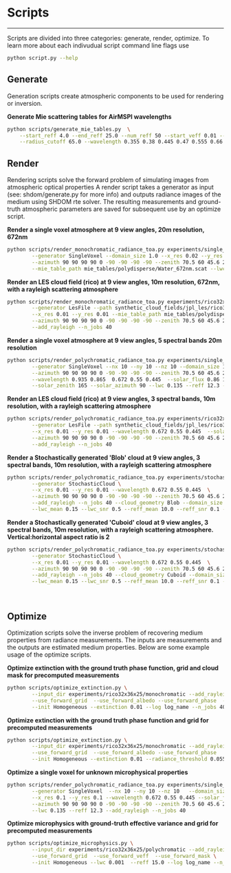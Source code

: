 # Scripts
--- 
Scripts are divided into three categories: generate, render, optimize.
To learn more about each indivudual script command line flags use
```sh
python script.py --help
```

## Generate
Generation scripts create atmospheric components to be used for rendering or inversion.

**Generate Mie scattering tables for AirMSPI wavelengths**
```sh
python scripts/generate_mie_tables.py  \
    --start_reff 4.0 --end_reff 25.0 --num_reff 50 --start_veff 0.01 --end_veff 0.2 --num veff 50 \
    --radius_cutoff 65.0 --wavelength 0.355 0.38 0.445 0.47 0.555 0.66 0.865 0.935
```


## Render
Rendering scripts solve the forward problem of simulating images from atmospheric optical properties
A render script takes a generator as input (see: shdom/generate.py for more info) and outputs radiance images of the medium using SHDOM rte solver. The resulting measurements and ground-truth atmospheric parameters are saved for subsequent use by an optimize script.

**Render a single voxel atmosphere at 9 view angles, 20m resolution, 672nm**
```sh
python scripts/render_monochromatic_radiance_toa.py experiments/single_voxel/monochromatic \
        --generator SingleVoxel --domain_size 1.0 --x_res 0.02 --y_res 0.02 --nx 10 --ny 10 --nz 10  \
        --azimuth 90 90 90 90 0 -90 -90 -90 -90 --zenith 70.5 60 45.6 26.1 0.0 26.1 45.6 60 70.5 \
        --mie_table_path mie_tables/polydisperse/Water_672nm.scat --lwc 0.1 --reff 10.0 --add_rayleigh
```

**Render an LES cloud field (rico) at 9 view angles, 10m resolution, 672nm, with a rayleigh scattering atmosphere**
```sh
python scripts/render_monochromatic_radiance_toa.py experiments/rico32x36x25/monochromatic \
        --generator LesFile --path synthetic_cloud_fields/jpl_les/rico32x36x25.txt \
        --x_res 0.01 --y_res 0.01 --mie_table_path mie_tables/polydisperse/Water_672nm.scat \
        --azimuth 90 90 90 90 0 -90 -90 -90 -90 --zenith 70.5 60 45.6 26.1 0.0 26.1 45.6 60 70.5 \
        --add_rayleigh --n_jobs 40 
```

**Render a single voxel atmosphere at 9 view angles, 5 spectral bands 20m resolution**
```sh
python scripts/render_polychromatic_radiance_toa.py experiments/single_voxel/polychromatic \
        --generator SingleVoxel --nx 10 --ny 10 --nz 10 --domain_size 1.0 --x_res 0.02 --y_res 0.02 \
        --azimuth 90 90 90 90 0 -90 -90 -90 -90 --zenith 70.5 60 45.6 26.1 0.0 26.1 45.6 60 70.5 \
        --wavelength 0.935 0.865  0.672 0.55 0.445  --solar_flux 0.86 1.008 1.553 1.853 1.868 \
        --solar_zenith 165 --solar_azimuth 90 --lwc 0.135 --reff 12.3 --add_rayleigh --n_jobs 40
```        
        
**Render an LES cloud field (rico) at 9 view angles, 3 spectral bands, 10m resolution, with a rayleigh scattering atmosphere**
```sh
python scripts/render_polychromatic_radiance_toa.py experiments/rico32x36x25/polychromatic \
        --generator LesFile --path synthetic_cloud_fields/jpl_les/rico32x36x25.txt \
        --x_res 0.01 --y_res 0.01 --wavelength 0.672 0.55 0.445  --solar_flux 1.553 1.853 1.868 \
        --azimuth 90 90 90 90 0 -90 -90 -90 -90 --zenith 70.5 60 45.6 26.1 0.0 26.1 45.6 60 70.5 \
        --add_rayleigh --n_jobs 40
```
**Render a Stochastically generated 'Blob' cloud at 9 view angles, 3 spectral bands, 10m resolution, with a rayleigh scattering atmosphere**
```sh
python scripts/render_polychromatic_radiance_toa.py experiments/stochastic_blob/polychromatic \
        --generator StochasticCloud \
        --x_res 0.01 --y_res 0.01 --wavelength 0.672 0.55 0.445  \
        --azimuth 90 90 90 90 0 -90 -90 -90 -90 --zenith 70.5 60 45.6 26.1 0.0 26.1 45.6 60 70.5 \
        --add_rayleigh --n_jobs 40 --cloud_geometry Blob --domain_size 1.0 --nx 25 --ny 25 --nz 25 --beta -1.6667 \
        --lwc_mean 0.15 --lwc_snr 0.5 --reff_mean 10.0 --reff_snr 0.1 --solar_zenith 135 --aspect_ratio 1.0
```

**Render a Stochastically generated 'Cuboid' cloud at 9 view angles, 3 spectral bands, 10m resolution, with a rayleigh scattering atmosphere. Vertical:horizontal aspect ratio is 2**
```sh
python scripts/render_polychromatic_radiance_toa.py experiments/stochastic_cuboid/polychromatic \
        --generator StochasticCloud \
        --x_res 0.01 --y_res 0.01 --wavelength 0.672 0.55 0.445  \
        --azimuth 90 90 90 90 0 -90 -90 -90 -90 --zenith 70.5 60 45.6 26.1 0.0 26.1 45.6 60 70.5 \
        --add_rayleigh --n_jobs 40 --cloud_geometry Cuboid --domain_size 1.0 --nx 25 --ny 25 --nz 25 --beta -1.6667 \
        --lwc_mean 0.15 --lwc_snr 0.5 --reff_mean 10.0 --reff_snr 0.1 --solar_zenith 135 --aspect_ratio 2.0
```

&nbsp;

## Optimize

Optimization scripts solve the inverse problem of recovering medium properties from radiance measurements. 
The inputs are measurements and the outputs are estimated medium properties. Below are some example usage of the optimize scripts.

**Optimize extinction with the ground truth phase function, grid and cloud mask for precomputed measurements**
```sh
python scripts/optimize_extinction.py \
        --input_dir experiments/rico32x36x25/monochromatic --add_rayleigh \
        --use_forward_grid  --use_forward_albedo --use_forward_phase  --use_forward_mask \
        --init Homogeneous --extinction 0.01 --log log_name --n_jobs 40 
```  
        
**Optimize extinction with the ground truth phase function and grid for precomputed measurements**
```sh 
python scripts/optimize_extinction.py \
        --input_dir experiments/rico32x36x25/monochromatic --add_rayleigh \
        --use_forward_grid  --use_forward_albedo --use_forward_phase   \
        --init Homogeneous --extinction 0.01 --radiance_threshold 0.055 --log log_name --n_jobs 40 
```


**Optimize a single voxel for unknown microphysical properties**
```sh
python scripts/render_polychromatic_radiance_toa.py experiments/single_voxel/polychromatic \
        --generator SingleVoxel  --nx 10 --ny 10 --nz 10   --domain_size 1.0 \
        --x_res 0.1 --y_res 0.1 --wavelength 0.672 0.55 0.445 --solar_flux 1.553 1.853 1.868 \
        --azimuth 90 90 90 90 0 -90 -90 -90 -90 --zenith 70.5 60 45.6 26.1 0.0 26.1 45.6 60 70.5 \
        --lwc 0.135 --reff 12.3 --add_rayleigh --n_jobs 40
 ```      
        
**Optimize microphysics with ground-truth effective variance and grid for precomputed measurements**
```sh
python scripts/optimize_microphysics.py \
        --input_dir experiments/rico32x36x25/polychromatic --add_rayleigh\
        --use_forward_grid  --use_forward_veff  --use_forward_mask \
        --init Homogeneous --lwc 0.001  --reff 15.0 --log log_name --n_jobs 40 
```
    
